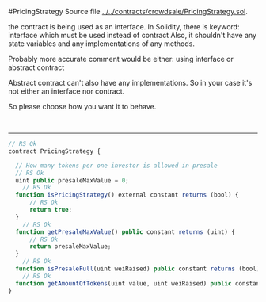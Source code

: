 #PricingStrategy
Source file [../../contracts/crowdsale/PricingStrategy.sol](../../contracts/crowdsale/PricingStrategy.sol).

the contract is being used as an interface.
In Solidity, there is keyword: interface which must be used instead of contract
Also, it shouldn't have any state variables and any implementations of any methods.

Probably more accurate comment would be either:
using interface or abstract contract

Abstract contract can't also have any implementations.
So in your case it's not either an interface nor contract.

So please choose how you want it to behave.


<br />

<hr />


```javascript
// RS Ok
contract PricingStrategy {

  // How many tokens per one investor is allowed in presale
  // RS Ok
  uint public presaleMaxValue = 0;
    // RS Ok
  function isPricingStrategy() external constant returns (bool) {
      // RS Ok
      return true;
  }
    // RS Ok
  function getPresaleMaxValue() public constant returns (uint) {
      // RS Ok
      return presaleMaxValue;
  }
    // RS Ok
  function isPresaleFull(uint weiRaised) public constant returns (bool);
    // RS Ok
  function getAmountOfTokens(uint value, uint weiRaised) public constant returns (uint tokensAmount);
}
```